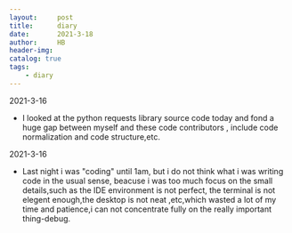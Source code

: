 ```yaml
---
layout:     post
title:      diary
date:       2021-3-18
author:     HB
header-img:
catalog: true
tags:
    - diary
---
```


2021-3-16
- I looked at the python requests library source code today and fond a huge gap between myself and these code contributors , include code normalization and code structure,etc.

2021-3-16
- Last night i was "coding" until 1am, but i do not think what i was writing code in the usual sense, beacuse i was too much focus on the small details,such as the IDE environment is not perfect, the terminal is not elegent enough,the desktop is not neat ,etc,which wasted a lot of my time and patience,i can not concentrate fully on the really important thing-debug.

